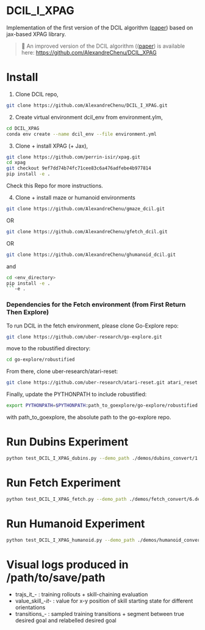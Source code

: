 # DCIL_I_XPAG
Implementation of the first version of the DCIL algorithm ([paper](https://arxiv.org/abs/2204.07404)) based on jax-based XPAG library. 

> 📘
> An improved version of the DCIL algorithm (([paper](https://arxiv.org/abs/2211.04786)) is available here: https://github.com/AlexandreChenu/DCIL_XPAG 

# Install 

1. Clone DCIL repo,

```sh
git clone https://github.com/AlexandreChenu/DCIL_I_XPAG.git
```

2. Create virtual environment dcil_env from environment.ylm,

```sh
cd DCIL_XPAG
conda env create --name dcil_env --file environment.yml
```

3. Clone + install XPAG (+ Jax),

```sh
git clone https://github.com/perrin-isir/xpag.git
cd xpag
git checkout 9ef7dd74b74fc71cee83c6a476adfebe4b977814
pip install -e .
```
Check this Repo for more instructions.

4. Clone + install maze or humanoid environments 

```sh
git clone https://github.com/AlexandreChenu/gmaze_dcil.git
```
OR

```sh
git clone https://github.com/AlexandreChenu/gfetch_dcil.git
```

OR 

```sh
git clone https://github.com/AlexandreChenu/ghumanoid_dcil.git
```

and 

```sh
cd <env_directory>
pip install -e .
```-e .
```

### Dependencies for the Fetch environment (from First Return Then Explore)

To run DCIL in the fetch environment, please clone Go-Explore repo:

```sh
git clone https://github.com/uber-research/go-explore.git
```

move to the robustified directory: 

```sh
cd go-explore/robustified
```

From there, clone uber-research/atari-reset: 

```sh
git clone https://github.com/uber-research/atari-reset.git atari_reset
```

Finally, update the PYTHONPATH to include robustified: 

```sh
export PYTHONPATH=$PYTHONPATH:path_to_goexplore/go-explore/robustified
```

with path_to_goexplore, the absolute path to the go-explore repo. 

# Run Dubins Experiment

```sh
python test_DCIL_I_XPAG_dubins.py --demo_path ./demos/dubins_convert/1.demo --save_path </path/to/save/path>
```
# Run Fetch Experiment

```sh
python test_DCIL_I_XPAG_fetch.py --demo_path ./demos/fetch_convert/6.demo --save_path </path/to/save/path>
```

# Run Humanoid Experiment

```sh
python test_DCIL_I_XPAG_humanoid.py --demo_path ./demos/humanoid_convert/1.demo --save_path </path/to/save/path> --eps_state 0.5 --value_clipping 1
```


# Visual logs produced in /path/to/save/path

- trajs_it_- : training rollouts + skill-chaining evaluation
- value_skill_-_it_- : value for x-y position of skill starting state for different orientations 
- transitions_- : sampled training transitions + segment between true desired goal and relabelled desired goal

